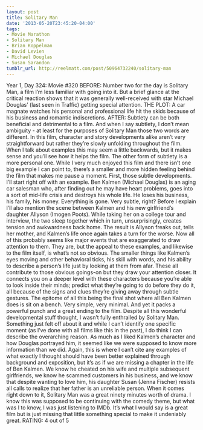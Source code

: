 ```yaml
---
layout: post
title: Solitary Man
date: '2013-05-20T23:45:20-04:00'
tags:
- Movie Marathon
- Solitary Man
- Brian Koppelman
- David Levien
- Michael Douglas
- Susan Sarandon
tumblr_url: http://reelmatt.com/post/50964732240/solitary-man
---
```



Year 1, Day 324: Movie #320
BEFORE: Number two for the day is Solitary Man, a film I’m less familiar with going into it. But a brief glance at the critical reaction shows that it was generally well-received with star Michael Douglas’ (last seen in Traffic) getting special attention.
THE PLOT: A car magnate watches his personal and professional life hit the skids because of his business and romantic indiscretions.
AFTER: Subtlety can be both beneficial and detrimental to a film. And when I say subtlety, I don’t mean ambiguity - at least for the purposes of Solitary Man those two words are different. In this film, character and story developments alike aren’t very straightforward but rather they’re slowly unfolding throughout the film. When I talk about examples this may seem a little backwards, but it makes sense and you’ll see how it helps the film. The other form of subtlety is a more personal one. While I very much enjoyed this film and there isn’t one big example I can point to, there’s a smaller and more hidden feeling behind the film that makes me pause a moment.
First, those subtle developments. I’ll start right off with an example. Ben Kalmen (Michael Douglas) is an aging car salesman who, after finding out he may have heart problems, goes into a sort of mid-life crisis and destroys his whole life. He loses his business, his family, his money. Everything is gone. Very subtle, right? Before I explain I’ll also mention the scene between Kalmen and his new girlfriend’s daughter Allyson (Imogen Poots). While taking her on a college tour and interview, the two sleep together which in turn, unsurprisingly, creates tension and awkwardness back home. The result is Allyson freaks out, tells her mother, and Kalmen’s life once again takes a turn for the worse. Now all of this probably seems like major events that are exaggerated to draw attention to them. They are, but the appeal to these examples, and likewise to the film itself, is what’s not so obvious. The smaller things like Kalmen’s eyes moving and other behavioral ticks, his skill with words, and his ability to describe a person’s life just by looking at them from afar. These all contribute to those obvious goings-on but they draw your attention closer. It connects you on a deeper level with these characters because you’re able to look inside their minds; predict what they’re going to do before they do it, all because of the signs and clues they’re giving away through subtle gestures. The epitome of all this being the final shot where all Ben Kalmen does is sit on a bench. Very simple, very minimal. And yet it packs a powerful punch and a great ending to the film.
Despite all this wonderful developmental stuff thought, I wasn’t fully enthralled by Solitary Man. Something just felt off about it and while I can’t identify one specific moment (as I’ve done with all films like this in the past), I do think I can describe the overarching reason. As much as I liked Kalmen’s character and how Douglas portrayed him, it seemed like we were supposed to know more information than we did. Again, this is where I can’t cite any examples of what exactly I thought should have been better explained through background and exposition, but it’s as if we are missing a chapter in the life of Ben Kalmen. We know he cheated on his wife and multiple subsequent girlfriends, we know he scammed customers in his business, and we know that despite wanting to love him, his daughter Susan (Jenna Fischer) resists all calls to realize that her father is an unreliable person.
When it comes right down to it, Solitary Man was a great ninety minutes worth of drama. I know this was supposed to be continuing with the comedy theme, but what was I to know, I was just listening to IMDb. It’s what I would say is a great film but is just missing that little something special to make it undeniably great.
RATING: 4 out of 5
